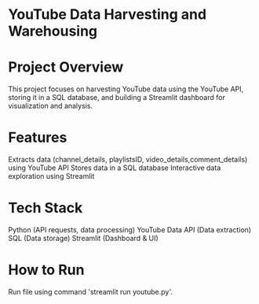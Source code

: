 # YouTube Data Harvesting and Warehousing

# Project Overview
This project focuses on harvesting YouTube data using the YouTube API, storing it in a SQL database, and building a Streamlit dashboard for visualization and analysis.

# Features
Extracts data (channel_details, playlistsID, video_details,comment_details) using YouTube API
Stores data in a SQL database
Interactive data exploration using Streamlit

# Tech Stack
Python (API requests, data processing)
YouTube Data API (Data extraction)
SQL (Data storage)
Streamlit (Dashboard & UI)

# How to Run
Run file using command 'streamlit run youtube.py'.
